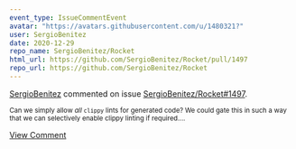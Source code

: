 ```yaml
---
event_type: IssueCommentEvent
avatar: "https://avatars.githubusercontent.com/u/1480321?"
user: SergioBenitez
date: 2020-12-29
repo_name: SergioBenitez/Rocket
html_url: https://github.com/SergioBenitez/Rocket/pull/1497
repo_url: https://github.com/SergioBenitez/Rocket
---
```


<a href='https://github.com/SergioBenitez' target='_blank'>SergioBenitez</a> commented on issue <a href='https://github.com/SergioBenitez/Rocket/pull/1497' target='_blank'>SergioBenitez/Rocket#1497</a>.

<small>Can we simply allow _all_ `clippy` lints for generated code? We could gate this in such a way that we can selectively enable clippy linting if required....</small>

<a href='https://github.com/SergioBenitez/Rocket/pull/1497' target='_blank'>View Comment</a>